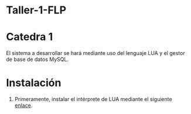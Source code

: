# Taller-1-FLP

# Catedra 1

El sistema a desarrollar se hará mediante uso del lenguaje LUA y el gestor de base de datos MySQL.

# Instalación

  1. Primeramente, instalar el intérprete de LUA mediante el siguiente [enlace](https://luabinaries.sourceforge.net/).
